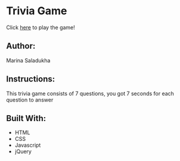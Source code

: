 # Trivia Game

Click [here](http://ladymarish.github.io/Trivia-Game/) to play the game! 

## Author: 

Marina Saladukha

## Instructions:

This trivia game consists of 7 questions, you got 7 seconds for each question to answer

## Built With:

* HTML
* CSS 
* Javascript
* jQuery
